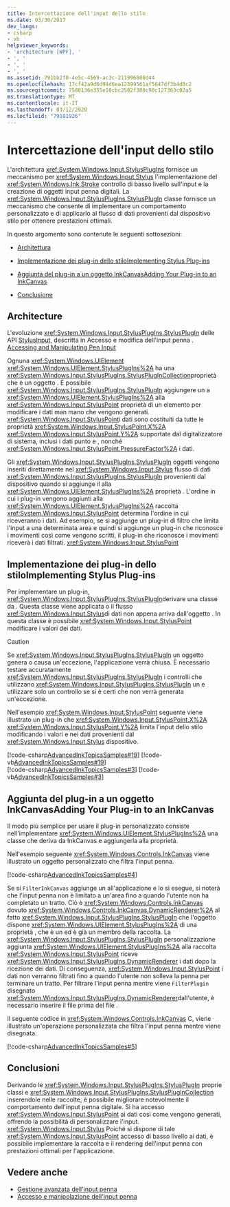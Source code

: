 ```yaml
---
title: Intercettazione dell'input dello stilo
ms.date: 03/30/2017
dev_langs:
- csharp
- vb
helpviewer_keywords:
- 'architecture [WPF], '
- ', '
- ', '
- ', '
ms.assetid: 791bb2f0-4e5c-4569-ac3c-211996808d44
ms.openlocfilehash: 17cf42a9d6d94d6ea12399561af5647df3b4d8c2
ms.sourcegitcommit: 7588136e355e10cbc2582f389c90c127363c02a5
ms.translationtype: MT
ms.contentlocale: it-IT
ms.lasthandoff: 03/12/2020
ms.locfileid: "79181926"
---
```

# <a name="intercepting-input-from-the-stylus"></a>Intercettazione dell'input dello stilo
L'architettura <xref:System.Windows.Input.StylusPlugIns> fornisce un meccanismo per <xref:System.Windows.Input.Stylus> l'implementazione del <xref:System.Windows.Ink.Stroke> controllo di basso livello sull'input e la creazione di oggetti input penna digitali. La <xref:System.Windows.Input.StylusPlugIns.StylusPlugIn> classe fornisce un meccanismo che consente di implementare un comportamento personalizzato e di applicarlo al flusso di dati provenienti dal dispositivo stilo per ottenere prestazioni ottimali.  
  
 In questo argomento sono contenute le seguenti sottosezioni:  
  
- [Architettura](#Architecture)  
  
- [Implementazione dei plug-in dello stiloImplementing Stylus Plug-ins](#ImplementingStylusPlugins)  
  
- [Aggiunta del plug-in a un oggetto InkCanvasAdding Your Plug-in to an InkCanvas](#AddingYourPluginToAnInkCanvas)  
  
- [Conclusione](#Conclusion)  
  
<a name="Architecture"></a>
## <a name="architecture"></a>Architecture  
 L'evoluzione <xref:System.Windows.Input.StylusPlugIns.StylusPlugIn> delle API [StylusInput,](https://docs.microsoft.com/previous-versions/dotnet/netframework-3.5/ms574861(v=vs.90)) descritta in Accesso e modifica dell'input penna . [Accessing and Manipulating Pen Input](https://docs.microsoft.com/previous-versions/ms818317(v%3dmsdn.10))  
  
 Ognuna <xref:System.Windows.UIElement> <xref:System.Windows.UIElement.StylusPlugIns%2A> ha una <xref:System.Windows.Input.StylusPlugIns.StylusPlugInCollection>proprietà che è un oggetto . È possibile <xref:System.Windows.Input.StylusPlugIns.StylusPlugIn> aggiungere un a <xref:System.Windows.UIElement.StylusPlugIns%2A> alla <xref:System.Windows.Input.StylusPoint> proprietà di un elemento per modificare i dati man mano che vengono generati. <xref:System.Windows.Input.StylusPoint>i dati sono costituiti da tutte le proprietà <xref:System.Windows.Input.StylusPoint.X%2A> <xref:System.Windows.Input.StylusPoint.Y%2A> supportate dal digitalizzatore di sistema, inclusi i dati punto e , nonché <xref:System.Windows.Input.StylusPoint.PressureFactor%2A> i dati.  
  
 Gli <xref:System.Windows.Input.StylusPlugIns.StylusPlugIn> oggetti vengono inseriti direttamente nel <xref:System.Windows.Input.Stylus> flusso di dati <xref:System.Windows.Input.StylusPlugIns.StylusPlugIn> provenienti dal dispositivo quando si aggiunge il alla <xref:System.Windows.UIElement.StylusPlugIns%2A> proprietà . L'ordine in cui i plug-in vengono aggiunti alla <xref:System.Windows.UIElement.StylusPlugIns%2A> raccolta <xref:System.Windows.Input.StylusPoint> determina l'ordine in cui riceveranno i dati. Ad esempio, se si aggiunge un plug-in di filtro che limita l'input a una determinata area e quindi si aggiunge un plug-in che riconosce i movimenti così come vengono scritti, il plug-in che riconosce i movimenti riceverà i dati filtrati. <xref:System.Windows.Input.StylusPoint>  
  
<a name="ImplementingStylusPlugins"></a>
## <a name="implementing-stylus-plug-ins"></a>Implementazione dei plug-in dello stiloImplementing Stylus Plug-ins  
 Per implementare un plug-in, <xref:System.Windows.Input.StylusPlugIns.StylusPlugIn>derivare una classe da . Questa classe viene applicata o il flusso <xref:System.Windows.Input.Stylus>di dati non appena arriva dall'oggetto . In questa classe è possibile <xref:System.Windows.Input.StylusPoint> modificare i valori dei dati.  
  
> [!CAUTION]
> Se <xref:System.Windows.Input.StylusPlugIns.StylusPlugIn> un oggetto genera o causa un'eccezione, l'applicazione verrà chiusa. È necessario testare accuratamente <xref:System.Windows.Input.StylusPlugIns.StylusPlugIn> i controlli che utilizzano <xref:System.Windows.Input.StylusPlugIns.StylusPlugIn> un e utilizzare solo un controllo se si è certi che non verrà generata un'eccezione.  
  
 Nell'esempio <xref:System.Windows.Input.StylusPoint> seguente viene illustrato un plug-in che <xref:System.Windows.Input.StylusPoint.X%2A> <xref:System.Windows.Input.StylusPoint.Y%2A> limita l'input dello stilo modificando i valori e nei dati provenienti dal <xref:System.Windows.Input.Stylus> dispositivo.  
  
 [!code-csharp[AdvancedInkTopicsSamples#19](~/samples/snippets/csharp/VS_Snippets_Wpf/AdvancedInkTopicsSamples/CSharp/DynamicRenderer.cs#19)]
 [!code-vb[AdvancedInkTopicsSamples#19](~/samples/snippets/visualbasic/VS_Snippets_Wpf/AdvancedInkTopicsSamples/VisualBasic/DynamicRenderer.vb#19)]  
[!code-csharp[AdvancedInkTopicsSamples#3](~/samples/snippets/csharp/VS_Snippets_Wpf/AdvancedInkTopicsSamples/CSharp/DynamicRenderer.cs#3)]
[!code-vb[AdvancedInkTopicsSamples#3](~/samples/snippets/visualbasic/VS_Snippets_Wpf/AdvancedInkTopicsSamples/VisualBasic/DynamicRenderer.vb#3)]  
  
<a name="AddingYourPluginToAnInkCanvas"></a>
## <a name="adding-your-plug-in-to-an-inkcanvas"></a>Aggiunta del plug-in a un oggetto InkCanvasAdding Your Plug-in to an InkCanvas  
 Il modo più semplice per usare il plug-in personalizzato consiste nell'implementare <xref:System.Windows.UIElement.StylusPlugIns%2A> una classe che deriva da InkCanvas e aggiungerla alla proprietà.  
  
 Nell'esempio seguente <xref:System.Windows.Controls.InkCanvas> viene illustrato un oggetto personalizzato che filtra l'input penna.  
  
 [!code-csharp[AdvancedInkTopicsSamples#4](~/samples/snippets/csharp/VS_Snippets_Wpf/AdvancedInkTopicsSamples/CSharp/Window1.xaml.cs#4)]  
  
 Se si `FilterInkCanvas` aggiunge un all'applicazione e lo si esegue, si noterà che l'input penna non è limitato a un'area fino a quando l'utente non ha completato un tratto. Ciò è <xref:System.Windows.Controls.InkCanvas> dovuto <xref:System.Windows.Controls.InkCanvas.DynamicRenderer%2A> al fatto <xref:System.Windows.Input.StylusPlugIns.StylusPlugIn> che l'oggetto dispone <xref:System.Windows.UIElement.StylusPlugIns%2A> di una proprietà , che è un ed è già un membro della raccolta. La <xref:System.Windows.Input.StylusPlugIns.StylusPlugIn> personalizzazione aggiunta <xref:System.Windows.UIElement.StylusPlugIns%2A> alla raccolta <xref:System.Windows.Input.StylusPoint> riceve <xref:System.Windows.Input.StylusPlugIns.DynamicRenderer> i dati dopo la ricezione dei dati. Di conseguenza, <xref:System.Windows.Input.StylusPoint> i dati non verranno filtrati fino a quando l'utente non solleva la penna per terminare un tratto. Per filtrare l'input penna mentre viene `FilterPlugin` disegnato <xref:System.Windows.Input.StylusPlugIns.DynamicRenderer>dall'utente, è necessario inserire il file prima del file .  
  
 Il seguente codice in <xref:System.Windows.Controls.InkCanvas> C, viene illustrato un'operazione personalizzata che filtra l'input penna mentre viene disegnata.  
  
 [!code-csharp[AdvancedInkTopicsSamples#5](~/samples/snippets/csharp/VS_Snippets_Wpf/AdvancedInkTopicsSamples/CSharp/Window1.xaml.cs#5)]  
  
<a name="Conclusion"></a>
## <a name="conclusion"></a>Conclusioni  
 Derivando le <xref:System.Windows.Input.StylusPlugIns.StylusPlugIn> proprie classi e <xref:System.Windows.Input.StylusPlugIns.StylusPlugInCollection> inserendole nelle raccolte, è possibile migliorare notevolmente il comportamento dell'input penna digitale. Si ha accesso <xref:System.Windows.Input.StylusPoint> ai dati così come vengono generati, offrendo la possibilità di personalizzare l'input. <xref:System.Windows.Input.Stylus> Poiché si dispone di tale <xref:System.Windows.Input.StylusPoint> accesso di basso livello ai dati, è possibile implementare la raccolta e il rendering dell'input penna con prestazioni ottimali per l'applicazione.  
  
## <a name="see-also"></a>Vedere anche

- [Gestione avanzata dell'input penna](advanced-ink-handling.md)
- [Accesso e manipolazione dell'input penna](https://docs.microsoft.com/previous-versions/ms818317(v%3dmsdn.10))
